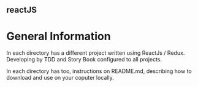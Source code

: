 ## reactJS

# General Information
In each directory has a different project written using ReactJs / Redux.
Developing by TDD and Story Book configured to all projects.

In each directory has too, instructions on README.md, describing how to download and use on your coputer locally.
